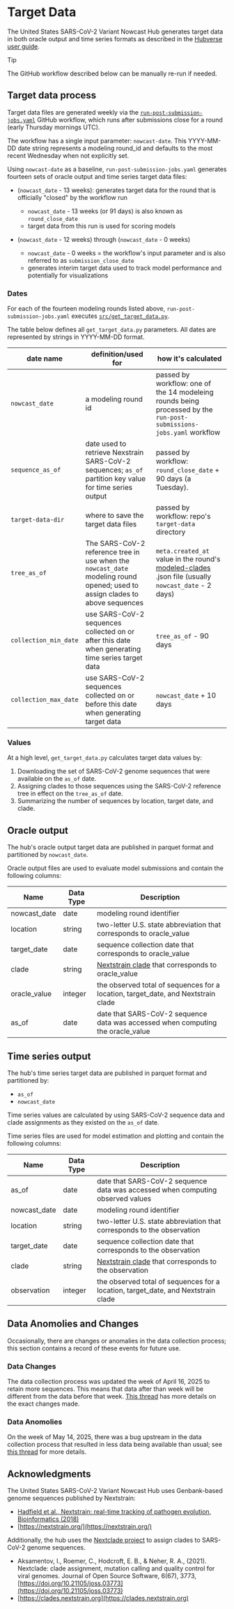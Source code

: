# Target Data

The United States SARS-CoV-2 Variant Nowcast Hub generates target data in both oracle output and time series formats
as described in the [Hubverse user guide](https://hubverse.io/en/latest/user-guide/target-data.html).

> [!TIP]
> The GitHub workflow described below can be manually re-run if needed.

## Target data process

Target data files are generated weekly via the
[`run-post-submission-jobs.yaml`](https://github.com/reichlab/variant-nowcast-hub/blob/main/.github/workflows/run-post-submission-jobs.yaml)
GitHub workflow, which runs after submissions close for a round (early Thursday mornings UTC).

The workflow has a single input parameter: `nowcast-date`. This YYYY-MM-DD date string represents a modeling
round_id and defaults to the most recent Wednesday when not explicitly set.

Using `nowcast-date` as a baseline, `run-post-submission-jobs.yaml` generates fourteen sets of oracle output and
time series target data files:

- (`nowcast_date` - 13 weeks): generates target data for the round that
  is officially "closed" by the workflow run

    - `nowcast_date` - 13 weeks (or 91 days) is also known as `round_close_date`
    - target data from this run is used for scoring models

- (`nowcast_date` - 12 weeks) through (`nowcast_date` - 0 weeks)

    - `nowcast_date` - 0 weeks = the workflow's input parameter and is also
      referred to as `submission_close_date`
    - generates interim target data used to track model performance and
      potentially for visualizations

### Dates

For each of the fourteen modeling rounds listed above, `run-post-submission-jobs.yaml` executes
[`src/get_target_data.py`](https://github.com/reichlab/variant-nowcast-hub/blob/main/src/get_target_data.py).

The table below defines all `get_target_data.py` parameters. All dates are represented by strings in YYYY-MM-DD format.

| date name | definition/used for | how it's calculated |
|------------|-----------|------------------------------------|
| `nowcast_date` | a modeling round id | passed by workflow: one of the 14 modeleing rounds being processed by the `run-post-submissions-jobs.yaml` workflow |
| `sequence_as_of` | date used to retrieve Nexstrain SARS-CoV-2 sequences; `as_of` partition key value for time series output | passed by workflow: `round_close_date` + 90 days (a Tuesday). |
| `target-data-dir` | where to save the target data files | passed by workflow: repo's `target-data` directory |
| `tree_as_of` | The SARS-CoV-2 reference tree in use when the `nowcast_date` modeling round opened; used to assign clades to above sequences | `meta.created_at` value in the round's [modeled-clades](https://github.com/reichlab/variant-nowcast-hub/tree/main/auxiliary-data/modeled-clades) .json file (usually `nowcast_date` - 2 days) |
| `collection_min_date` | use SARS-CoV-2 sequences collected on or after this date when generating time series target data | `tree_as_of` - 90 days |
| `collection_max_date` | use SARS-CoV-2 sequences collected on or before this date when generating target data | `nowcast_date` + 10 days |

### Values

At a high level, `get_target_data.py` calculates target data values by:

1. Downloading the set of SARS-CoV-2 genome sequences that were available on the `as_of` date.
2. Assigning clades to those sequences using the SARS-CoV-2 reference tree in effect on the `tree_as_of` date.
3. Summarizing the number of sequences by location, target date, and clade.

## Oracle output

The hub's oracle output target data are published in parquet format and partitioned by `nowcast_date`.

Oracle output files are used to evaluate model submissions and contain the following columns:

| Name | Data Type | Description |
|------------|-----------|------------------------------------|
| nowcast_date | date | modeling round identifier |
| location | string | two-letter U.S. state abbreviation that corresponds to oracle_value |
| target_date | date | sequence collection date that corresponds to oracle_value |
| clade | string | [Nextstrain clade](https://nextstrain.org/blog/2021-01-06-updated-SARS-CoV-2-clade-naming) that corresponds to oracle_value |
| oracle_value | integer | the observed total of sequences for a location, target_date, and Nextstrain clade |
| as_of | date | date that SARS-CoV-2 sequence data was accessed when computing the oracle_value |

## Time series output

The hub's time series target data are published in parquet format and partitioned by:

- `as_of`
- `nowcast_date`

Time series values are calculated by using SARS-CoV-2 sequence data and clade assignments as they existed on
the `as_of` date.

Time series files are used for model estimation and plotting and contain the following columns:

| Name | Data Type | Description |
|------------|-----------|------------------------------------|
| as_of | date | date that SARS-CoV-2 sequence data was accessed when computing observed values |
| nowcast_date | date | modeling round identifier |
| location | string | two-letter U.S. state abbreviation that corresponds to the observation |
| target_date | date | sequence collection date that corresponds to the observation |
| clade | string | [Nextstrain clade](https://nextstrain.org/blog/2021-01-06-updated-SARS-CoV-2-clade-naming) that corresponds to the observation |
| observation | integer | the observed total of sequences for a location, target_date, and Nextstrain clade |

## Data Anomolies and Changes
Occasionally, there are changes or anomalies in the data collection process; this section contains a record of these events for future use.
### Data Changes
The data collection process was updated the week of April 16, 2025 to retain more sequences. This means that data after than week will be different from the data before that week. [This thread](https://github.com/reichlab/cladetime/issues/113) has more details on the exact changes made.
### Data Anomolies
On the week of May 14, 2025, there was a bug upstream in the data collection process that resulted in less data being available than usual; see [this thread](https://github.com/nextstrain/ncov-ingest/pull/501) for more details.
## Acknowledgments

The United States SARS-CoV-2 Variant Nowcast Hub uses Genbank-based genome sequences
published by Nextstrain:

- [Hadfield et al., Nextstrain: real-time tracking of pathogen evolution, Bioinformatics (2018)](https://academic.oup.com/bioinformatics/article/34/23/4121/5001388?login=false)
- [https://nextstrain.org/](https://nextstrain.org/)

Additionally, the hub uses the
[Nextclade project](https://docs.nextstrain.org/projects/nextclade/en/stable/)
to assign clades to SARS-CoV-2 genome sequences.

- Aksamentov, I., Roemer, C., Hodcroft, E. B., & Neher, R. A., (2021).
  Nextclade: clade assignment, mutation calling and quality control for viral genomes.
  Journal of Open Source Software, 6(67), 3773, [https://doi.org/10.21105/joss.03773](https://doi.org/10.21105/joss.03773)
- [https://clades.nextstrain.org](https://clades.nextstrain.org)
